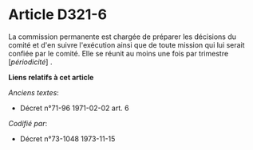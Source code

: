 # Article D321-6

La commission permanente est chargée de préparer les décisions du comité et d'en suivre l'exécution ainsi que de toute
mission qui lui serait confiée par le comité. Elle se réunit au moins une fois par trimestre [*périodicité*] .

**Liens relatifs à cet article**

_Anciens textes_:

  - Décret n°71-96 1971-02-02 art. 6

_Codifié par_:

  - Décret n°73-1048 1973-11-15
